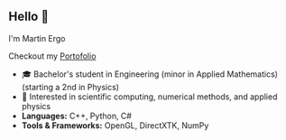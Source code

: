 ## Hello 👋
I'm Martin Ergo

Checkout my [Portofolio](fyx0x.github.io/portfolio)

- 🎓 Bachelor's student in Engineering (minor in Applied Mathematics) (starting a 2nd in Physics)  
- 🔬 Interested in scientific computing, numerical methods, and applied physics
- **Languages:** C++, Python, C#
- **Tools & Frameworks:** OpenGL, DirectXTK, NumPy   

